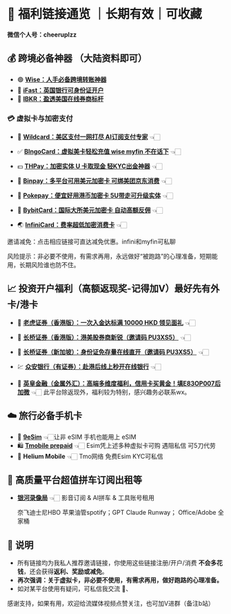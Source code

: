 

# 🎉 福利链接通览 ｜长期有效｜可收藏

**微信个人号：cheeruplzz**


## 💰 跨境必备神器 （大陆资料即可）

- 🟢 [**Wise：人手必备跨境转账神器**](https://wise.com/invite/ihpc/chengangl)   
- 🏦 [**iFast：英国银行可身份证开户**](https://www.ifastgb.com/tellafriend/chengangl82)  
- 🔴 [**IBKR：盈透美国在线券商标杆**](https://ibkr.com/referral/chengang564)  


### 💳 虚拟卡与加密支付

- 💎 [**Wildcard：美区支付一网打尽  AI订阅支付专家**](https://yeka.ai/i/LANGKE)     👈🏻 
  
- ✅ [**BIngoCard：虚拟美卡轻松充值  wise myfin 不在话下**](https://m.bebingocard.com/login?code=LANGKE)  👈🏻 
  
- 💵 [**THPay：加密实体 U 卡取现金  轻KYC出金神器**](https://www.thpay.org/?channelCode=3704699)         👈🏻 
  
- 🕋 [**Binpay：多平台可用美元加密卡  可绑美团京东消费**](https://app.binpay.cc/pages/passport/invitation?r=101271)        👈🏻 
  
- 🥗 [**Pokepay：便宜好用港币加密卡 5U带走可升级实体**](https://app.pokepay.cc/pages/invitation/regist?r=211098)     👈🏻 
  
- 🎲 [**BybitCard：国际大所美元加密卡 自动高额反佣**](https://partner.bybit.com/b/CHEERUP)  👈🏻 

- 🌏 [**InfiniCard：费率超低加密消费卡**](https://app.infini.money/signup?ref=RGQYQQY)  👈🏻 

邀请减免：点击相应链接可直达减免优惠。infini和myfin可私聊

风险提示：非必要不使用，有需求再用，永远做好“被跑路”的心理准备，短期能用，长期风险谁也防不住。



## 📈 投资开户福利（高额返现奖-记得加V）最好先有外卡/港卡

- 🐯 [**老虎证券（香港版）：一次入金达标满 10000 HKD 领见面礼**](https://tigr.link/9Aq719) 👈🏻 

- 🚀 [**长桥证券（香港版）：港美股券商新锐（邀请码 PU3XS5）**](https://app.longbridgehk.com/ac/oa?account_channel=lb&channel=HB100002&invite-code=PU3XS5) 👈🏻 

- 🚀 [**长桥证券（新加坡）：身份证免存量在线直开（邀请码 PU3XS5）**](https://activity.lbmkt.ing/pages/longbridge/7415/index.html?app_id=longbridge&org_id=1&account_channel=lb&lang=zh-CN&channel=HB100002&invite-code=PU3XS5) 👈🏻 

- 💹 [**众安银行（有证券）：赴港后线上秒开在线银行**](https://l.za.group/Ae3fR) 👈🏻 

- 🔱 [**英皇金融（金属外汇）：高端多维度福利，信用卡买黄金！填E83OP007后加微**](https://www.empfs.com/form/bullion-personal) 👈🏻 此平台除返现外，福利较为特别，感兴趣务必联系wx。











## ☁️ 旅行必备手机卡

- 📲 [**9eSim**](https://www.9esim.com/?coupon=langke)                      👈🏻让非 eSIM 手机也能用上 eSIM
- 🛍️ [**Tmobile prepaid**](https://www.bilibili.com/video/BV163BdY4Ehn) 👈🏻 Esim凭上述多种虚拟卡可购  遇阻私信  可5刀代劳
- 🫧 **Helium Mobile**     👈🏻 Tmo网络  免费Esim  KYC可私信





## 🎥 高质量平台超值拼车订阅出租等

- [**银河录像局**](https://nf.video/fEczE)  👈🏻 影音订阅 & AI拼车 & 工具账号租用

  奈飞迪士尼HBO  苹果油管spotify；GPT Claude Runway； Office/Adobe 全家桶



## 📌 说明

- 所有链接均为我私人推荐邀请链接，你使用这些链接注册/开户/消费 **不会多花钱**，还会获得**返利、奖励或减免**。
- **再次强调：关于虚拟卡，非必要不使用，有需求再用，做好跑路的心理准备。**
- 如对某平台使用有疑问，可私信我交流 👋、

感谢支持，如果有用，欢迎给流媒体视频点赞关注，也可加V进群（备注b站）
